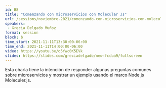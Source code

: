```yaml
---
id: B8
title: "Comenzando con microservicios con Molecular Js"
url: /sessions/noviembre-2021/comenzando-con-microservicios-con-molecular-js
speakers:
 - Grecia Delgado Muñoz 
format: session
block: b
time_start: 2021-11-11T13:30:00-06:00
time_end: 2021-11-11T14:00:00-06:00
video: https://youtu.be/o5Ywc0K5EVk
slides: https://slides.com/greciadelgado/new-fccba9/fullscreen
---
```


Esta charla tiene la intención de responder algunas preguntas comunes sobre microservicios y mostrar un ejemplo usando el marco Node.js Moleculer.js.
